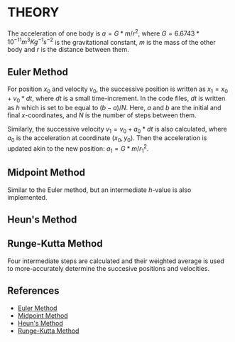 # THEORY

The acceleration of one body is $a = G * m / r^2$, where $G = 6.6743 * 10^{-11} m^3Kg^{-1}s^{-2}$ is the gravitational constant, $m$ is the mass of the other body and $r$ is the distance between them.

## Euler Method

For position $x_0$ and velocity $v_0$, the successive position is written as $x_1 = x_0 + v_0 * dt$, where $dt$ is a small time-increment.
In the code files, $dt$ is written as $h$ which is set to be equal to $(b - a) / N$.
Here, $a$ and $b$ are the initial and final $x$-coordinates, and $N$ is the number of steps between them.

Similarly, the successive velocity $v_1 = v_0 + a_0 * dt$ is also calculated, where $a_0$ is the acceleration at coordinate $(x_0, y_0)$.
Then the acceleration is updated akin to the new position: $a_1 = G * m / r_1^2$.

## Midpoint Method

Similar to the Euler method, but an intermediate $h$-value is also implemented.

## Heun's Method

## Runge-Kutta Method

Four intermediate steps are calculated and their weighted average is used to more-accurately determine the succesive positions and velocities.

## References

- [Euler Method](https://en.m.wikipedia.org/wiki/Euler_method)
- [Midpoint Method](https://en.m.wikipedia.org/wiki/Midpoint_method)
- [Heun's Method](https://en.wikipedia.org/wiki/Heun%27s_method)
- [Runge-Kutta Method](https://en.m.wikipedia.org/wiki/Runge–Kutta_methods)
